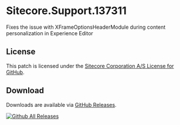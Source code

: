 # Sitecore.Support.137311
Fixes the issue with XFrameOptionsHeaderModule during content personalization in Experience Editor

## License  
This patch is licensed under the [Sitecore Corporation A/S License for GitHub](https://github.com/sitecoresupport/Sitecore.Support.137311/blob/master/LICENSE).  

## Download  
Downloads are available via [GitHub Releases](https://github.com/sitecoresupport/Sitecore.Support.137311/releases).  

[![Github All Releases](https://img.shields.io/github/downloads/SitecoreSupport/Sitecore.Support.137311/total.svg)](https://github.com/SitecoreSupport/Sitecore.Support.137311/releases)
